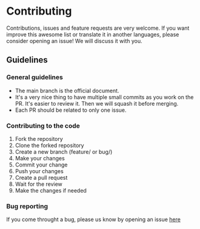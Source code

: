 # Contributing
Contributions, issues and feature requests are very welcome. If you want improve this awesome list or translate it in another languages, please consider opening an issue! We will discuss it with you.

## Guidelines
### General guidelines
- The main branch is the official document.
- It's a very nice thing to have multiple small commits as you work on the PR. It's easier to review it. Then we will squash it before merging.
- Each PR should be related to only one issue.
### Contributing to the code
1. Fork the repository
2. Clone the forked repository
3. Create a new branch (feature/ or bug/)
4. Make your changes
5. Commit your change
6. Push your changes
7. Create a pull request
8. Wait for the review
9. Make the changes if needed

### Bug reporting
If you come throught a bug, please us know by opening an issue [here](https://github.com/Kodians/video-player-client/issues)
